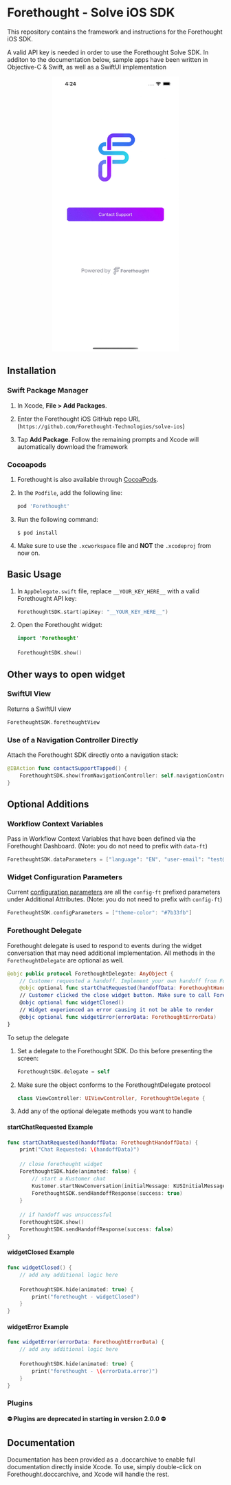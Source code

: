 # Forethought - Solve iOS SDK

This repository contains the framework and instructions for the Forethought iOS SDK.

A valid API key is needed in order to use the Forethought Solve SDK. In additon to the documentation below, sample apps have been written in Objective-C & Swift, as well as a SwiftUI implementation

<p align="center">
	<img src="https://github.com/Forethought-Technologies/solve-ios/blob/main/demo.gif" width="296" height="640">
</p>

## Installation

### Swift Package Manager

1. In Xcode, **File > Add Packages**.

1. Enter the Forethought iOS GitHub repo URL (`https://github.com/Forethought-Technologies/solve-ios`)

1. Tap **Add Package**. Follow the remaining prompts and Xcode will automatically download the framework

### Cocoapods

1. Forethought is also available through [CocoaPods](http://cocoapods.org).

1. In the `Podfile`, add the following line:
   ```ruby
   pod 'Forethought'
   ```
1. Run the following command:
   ```
   $ pod install
   ```
1. Make sure to use the `.xcworkspace` file and **NOT** the `.xcodeproj` from now on.

## Basic Usage

1. In `AppDelegate.swift` file, replace `__YOUR_KEY_HERE__` with a valid Forethought API key:
    ```swift
    ForethoughtSDK.start(apiKey: "__YOUR_KEY_HERE__")
    ```
1. Open the Forethought widget:
    ```swift
    import 'Forethought'

    ForethoughtSDK.show()
    ```

## Other ways to open widget

### SwiftUI View

Returns a SwiftUI view

```swift
ForethoughtSDK.forethoughtView
```

### Use of a Navigation Controller Directly

Attach the Forethought SDK directly onto a navigation stack:

```swift
@IBAction func contactSupportTapped() {
    ForethoughtSDK.show(fromNavigationController: self.navigationController)
}
```

## Optional Additions

### Workflow Context Variables

Pass in Workflow Context Variables that have been defined via the Forethought Dashboard. (Note: you do not need to prefix with `data-ft`)

```swift
ForethoughtSDK.dataParameters = ["language": "EN", "user-email": "test@ft.ai", "workflow-context-variable": "value"]
```

### Widget Configuration Parameters

Current [configuration parameters](https://support.forethought.ai/hc/en-us/articles/1500002917301-Installation-Guide-for-Solve-Widget#:~:text=Additional%20Attributes) are all the `config-ft` prefixed parameters under Additional Attributes. (Note: you do not need to prefix with `config-ft`)

```swift
ForethoughtSDK.configParameters = ["theme-color": "#7b33fb"]
```

### Forethought Delegate

Forethought delegate is used to respond to events during the widget conversation that may need additional implementation.
All methods in the `ForethoughtDelegate` are optional as well.

```swift
@objc public protocol ForethoughtDelegate: AnyObject {
    // Customer requested a handoff. Implement your own handoff from Forethought to another SDK (e.g. Zendesk or Salesforce)
    @objc optional func startChatRequested(handoffData: ForethoughtHandoffData)
    // Customer clicked the close widget button. Make sure to call ForethoughtSDK.hide if you choose to implement this
    @objc optional func widgetClosed()
    // Widget experienced an error causing it not be able to render
    @objc optional func widgetError(errorData: ForethoughtErrorData)
}
```

To setup the delegate

1. Set a delegate to the Forethought SDK. Do this before presenting the screen:
    ```swift
    ForethoughtSDK.delegate = self
   ```
1. Make sure the object conforms to the ForethoughtDelegate protocol
    ```swift
    class ViewController: UIViewController, ForethoughtDelegate {
    ```
1. Add any of the optional delegate methods you want to handle

#### startChatRequested Example

```swift
func startChatRequested(handoffData: ForethoughtHandoffData) {
    print("Chat Requested: \(handoffData)")

    // close forethought widget
    ForethoughtSDK.hide(animated: false) {
        // start a Kustomer chat
        Kustomer.startNewConversation(initialMessage: KUSInitialMessage(body: handoffData.question, direction: .user))
        ForethoughtSDK.sendHandoffResponse(success: true)
    }

    // if handoff was unsuccessful
    ForethoughtSDK.show()
    ForethoughtSDK.sendHandoffResponse(success: false)
}
```

#### widgetClosed Example

```swift
func widgetClosed() {
    // add any additional logic here

    ForethoughtSDK.hide(animated: true) {
        print("forethought - widgetClosed")
    }
}
```

#### widgetError Example

```swift
func widgetError(errorData: ForethoughtErrorData) {
    // add any additional logic here

    ForethoughtSDK.hide(animated: true) {
        print("forethought - \(errorData.error)")
    }
}
```

### Plugins

**⛔️ Plugins are deprecated in starting in version 2.0.0 ⛔️**

## Documentation

Documentation has been provided as a .doccarchive to enable full documentation directly inside Xcode. To use, simply double-click on Forethought.doccarchive, and Xcode will handle the rest.
